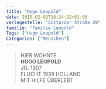 ```yaml
---
title: "Hugo Leopold"
date: 2019-02-02T16:24:22+01:00
verlegestelle: "Sittarder Straße 20"
familie: "Familie Leopold"
Tags: ["Hugo Leopold"]
Categories: ["Menschen"]
---
```


> HIER WOHNTE <br />
> **HUGO LEOPOLD** <br />
> JG. 1907 <br />
> FLUCHT 1938 HOLLAND <br />
> MIT HILFE ÜBERLEBT <br />